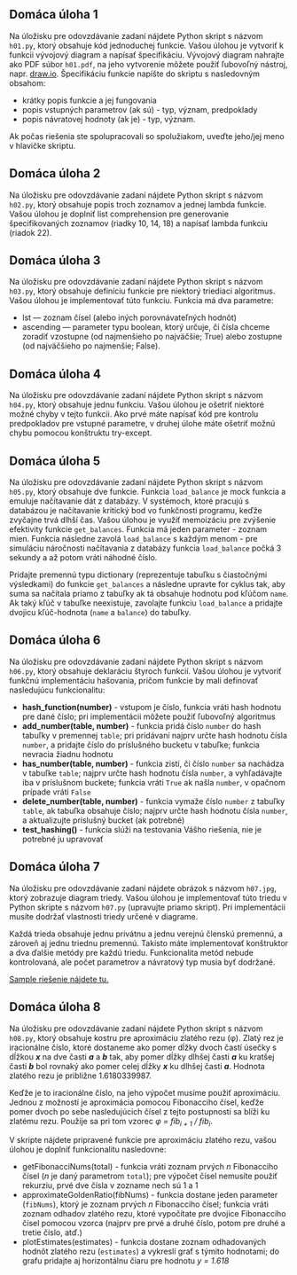 ## Domáca úloha 1 <a name="h1"></a>

Na úložisku pre odovzdávanie zadaní nájdete Python skript s názvom `h01.py`, ktorý obsahuje kód jednoduchej funkcie. Vašou úlohou je vytvoriť k funkcii vývojový diagram a napísať špecifikáciu. Vývojový diagram nahrajte ako PDF súbor `h01.pdf`, na jeho vytvorenie môžete použiť ľubovoľný nástroj, napr. [draw.io](https://www.draw.io). Špecifikáciu funkcie napíšte do skriptu s nasledovným obsahom:

* krátky popis funkcie a jej fungovania
* popis vstupných parametrov (ak sú) - typ, význam, predpoklady
* popis návratovej hodnoty (ak je) - typ, význam.

Ak počas riešenia ste spolupracovali so spolužiakom, uveďte jeho/jej meno v hlavičke skriptu.

## Domáca úloha 2 <a name="h2"></a>

Na úložisku pre odovzdávanie zadaní nájdete Python skript s názvom `h02.py`, ktorý obsahuje popis troch zoznamov a jednej lambda funkcie. Vašou úlohou je doplniť list comprehension pre generovanie špecifikovaných zoznamov (riadky 10, 14, 18) a napísať lambda funkciu (riadok 22).

## Domáca úloha 3 <a name="h3"></a>

Na úložisku pre odovzdávanie zadaní nájdete Python skript s názvom `h03.py`, ktorý obsahuje definíciu funkcie pre niektorý triediaci algoritmus. Vašou úlohou je implementovať túto funkciu. Funkcia má dva parametre:

* lst — zoznam čísel (alebo iných porovnávateľných hodnôt)
* ascending — parameter typu boolean, ktorý určuje, či čísla chceme zoradiť vzostupne (od najmenšieho po najväčšie; True) alebo zostupne (od najväčšieho po najmenšie; False).

## Domáca úloha 4 <a name="h4"></a>

Na úložisku pre odovzdávanie zadaní nájdete Python skript s názvom `h04.py`, ktorý obsahuje jednu funkciu. Vašou úlohou je ošetriť niektoré možné chyby v tejto funkcii. Ako prvé máte napísať kód pre kontrolu predpokladov pre vstupné parametre, v druhej úlohe máte ošetriť možnú chybu pomocou konštruktu try-except.

## Domáca úloha 5 <a name="h5"></a>

Na úložisku pre odovzdávanie zadaní nájdete Python skript s názvom `h05.py`, ktorý obsahuje dve funkcie. Funkcia `load_balance` je mock funkcia a emuluje načítavanie dát z databázy. V systémoch, ktoré pracujú s databázou je načítavanie kritický bod vo funkčnosti programu, keďže zvyčajne trvá dlhší čas. Vašou úlohou je využiť memoizáciu pre zvýšenie efektivity funkcie `get_balances`. Funkcia má jeden parameter - zoznam mien. Funkcia následne zavolá `load_balance` s každým menom - pre simuláciu náročnosti načítavania z databázy funkcia `load_balance` počká 3 sekundy a až potom vráti náhodné číslo.

Pridajte premennú typu dictionary (reprezentuje tabuľku s čiastočnými výsledkami) do funkcie `get_balances` a následne upravte for cyklus tak, aby suma sa načítala priamo z tabuľky ak tá obsahuje hodnotu pod kľúčom `name`. Ak taký kľúč v tabuľke neexistuje, zavolajte funkciu `load_balance` a pridajte dvojicu kľúč-hodnota (`name` a `balance`) do tabuľky.

## Domáca úloha 6 <a name="h6"></a>

Na úložisku pre odovzdávanie zadaní nájdete Python skript s názvom `h06.py`, ktorý obsahuje deklaráciu štyroch funkcií. Vašou úlohou je vytvoriť funkčnú implementáciu hašovania, pričom funkcie by mali definovať nasledujúcu funkcionalitu:

* **hash_function(number)** - vstupom je číslo, funkcia vráti hash hodnotu pre dané číslo; pri implementácii môžete použiť ľubovoľný algoritmus
* **add_number(table, number)** - funkcia pridá číslo `number` do hash tabuľky v premennej `table`; pri pridávaní najprv určte hash hodnotu čísla `number`, a pridajte číslo do príslušného bucketu v tabuľke; funkcia nevracia žiadnu hodnotu
* **has_number(table, number)** - funkcia zistí, či číslo `number` sa nachádza v tabuľke `table`; najprv určte hash hodnotu čísla `number`, a vyhľadávajte iba v príslušnom buckete; funkcia vráti `True` ak našla `number`, v opačnom prípade vráti `False`
* **delete_number(table, number)** - funkcia vymaže číslo `number` z tabuľky `table`, ak tabuľka obsahuje číslo; najprv určte hash hodnotu čísla `number`, a aktualizujte príslušný bucket (ak potrebné)
* **test_hashing()** - funkcia slúži na testovania Vášho riešenia, nie je potrebné ju upravovať


## Domáca úloha 7 <a name="h7"></a>
Na úložisku pre odovzdávanie zadaní nájdete obrázok s názvom `h07.jpg`, ktorý zobrazuje diagram triedy. Vašou úlohou je implementovať túto triedu v Python skripte s názvom `h07.py` (upravujte priamo skript). Pri implementácii musíte dodržať vlastnosti triedy určené v diagrame.

Každá trieda obsahuje jednu privátnu a jednu verejnú členskú premennú, a zároveň aj jednu triednu premennú. Takisto máte implementovať konštruktor a dva ďalšie metódy pre každú triedu. Funkcionalita metód nebude kontrolovaná, ale počet parametrov a návratový typ musia byť dodržané.

[Sample riešenie nájdete tu.](H07_example.pdf)


## Domáca úloha 8 <a name="h8"></a>

Na úložisku pre odovzdávanie zadaní nájdete Python skript s názvom `h08.py`, ktorý obsahuje kostru pre aproximáciu zlatého rezu (φ). Zlatý rez je iracionálne číslo, ktoré dostaneme ako pomer dĺžky dvoch častí úsečky s dĺžkou ***x*** na dve časti ***a*** a ***b*** tak, aby pomer dĺžky dlhšej časti ***a*** ku kratšej časti ***b*** bol rovnaký ako pomer celej dĺžky ***x*** ku dlhšej časti ***a***. Hodnota zlatého rezu je približne 1.6180339987.

Keďže je to iracionálne číslo, na jeho výpočet musíme použiť aproximáciu. Jednou z možností je aproximácia pomocou Fibonacciho čísel, keďže pomer dvoch po sebe nasledujúcich čísel z tejto postupnosti sa blíži ku zlatému rezu. Použije sa pri tom vzorec *φ = fib<sub>i + 1</sub> / fib<sub>i</sub>*.

V skripte nájdete pripravené funkcie pre aproximáciu zlatého rezu, vašou úlohou je doplniť funkcionalitu nasledovne:

* getFibonacciNums(total) - funkcia vráti zoznam prvých *n* Fibonacciho čísel (*n* je daný parametrom `total`); pre výpočet čísel nemusíte použiť rekurziu, prvé dve čísla v zozname nech sú 1 a 1
* approximateGoldenRatio(fibNums) - funkcia dostane jeden parameter (`fibNums`), ktorý je zoznam prvých *n* Fibonacciho čísel; funkcia vráti zoznam odhadov zlatého rezu, ktoré vypočítate pre dvojice Fibonacciho čísel pomocou vzorca (najprv pre prvé a druhé číslo, potom pre druhé a tretie číslo, atď.)
* plotEstimates(estimates) - funkcia dostane zoznam odhadovaných hodnôt zlatého rezu (`estimates`) a vykreslí graf s týmito hodnotami; do grafu pridajte aj horizontálnu čiaru pre hodnotu *y = 1.618*